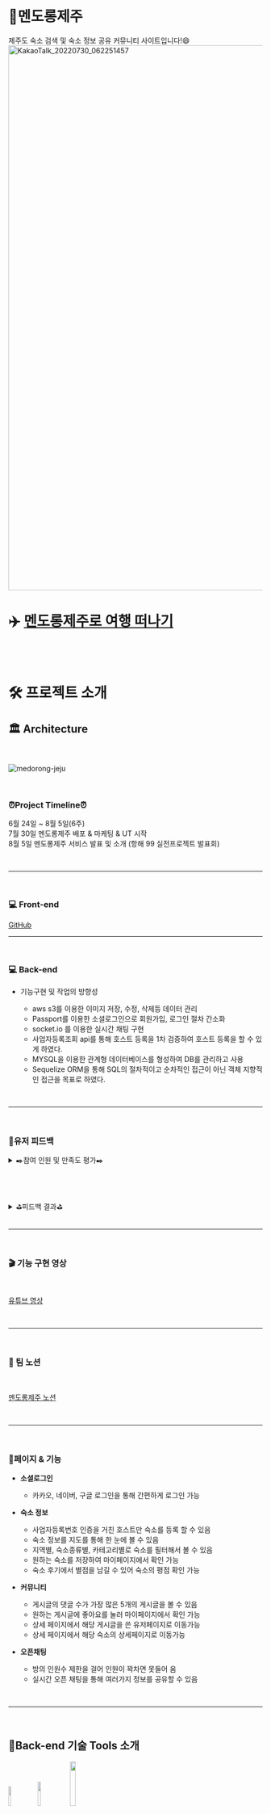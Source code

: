 # 🍊멘도롱제주
제주도 숙소 검색 및 숙소 정보 공유 커뮤니티 사이트입니다!😄
<img width="1080" alt="KakaoTalk_20220730_062251457" src="https://user-images.githubusercontent.com/72002228/182119833-9b6880d1-8c9d-46ea-aef1-a3ad55726899.png">

# ✈️ [멘도롱제주로 여행 떠나기](https://mendorong-jeju.co.kr)
<br><br>

# 🛠️ 프로젝트 소개

##  🏛 Architecture 
<br>

![medorong-jeju](https://user-images.githubusercontent.com/72002228/182095720-34abf61c-e3f4-4cd6-b19a-3db3149583c9.png)

<br>

### ⏰Project Timeline⏰

6월 24일 ~ 8월 5일(6주)<br>
7월 30일 멘도롱제주 배포 & 마케팅 & UT 시작<br>
8월 5일 멘도롱제주 서비스 발표 및 소개 (항해 99 실전프로젝트 발표회)

<br>

----
<br>

### 💻 Front-end
[GitHub](https://github.com/Choiji92/final_project#readme)
<br>

----
<br>

### 💻 Back-end
* 기능구현 및 작업의 방향성<br>

  * aws s3를 이용한 이미지 저장, 수정, 삭제등 데이터 관리
  * Passport를 이용한 소셜로그인으로 회원가입, 로그인 절차 간소화
  * socket.io 를 이용한 실시간 채팅 구현
  * 사업자등록조회 api를 통해 호스트 등록을 1차 검증하여 호스트 등록을 할 수 있게 하였다.
  * MYSQL을 이용한 관계형 데이터베이스를 형성하여 DB를 관리하고 사용
  * Sequelize ORM을 통해 SQL의 절차적이고 순차적인 접근이 아닌 객체 지향적인 접근을 목표로 하였다.
  


<br>

-----

<br>

### 📝유저 피드백

<details>
<summary> ✒️참여 인원 및 만족도 평가✒️ </summary>
<br>
 
![유저 커뮤니티 차트(참여방법)](https://user-images.githubusercontent.com/72002228/183229041-9245e154-40d4-4f0b-b12a-160837b1ec98.png)
 
<br>
 

![유저 커뮤니티 차트(만족도 점수)](https://user-images.githubusercontent.com/72002228/183228983-48fba9fa-7534-41a7-ab59-937bcd30a2bd.png)

</details>

<br><br>
<details>
<summary>  ⛳피드백 결과⛳ </summary>
<br>
 
 
![유저피드백 반영결과](https://user-images.githubusercontent.com/72002228/183229128-cae145ca-2347-4b73-9608-81162baf9546.png)


</details>


<br>

-----

<br>


### 🎬 기능 구현 영상
<br>

 [유튜브 영상](https://www.youtube.com/watch?v=7FfDIUuBeQU)

<br>

-----

<br>

### 📘 팀 노션
<br>

 [멘도롱제주 노션](https://unmarred-judge-712.notion.site/875e0fb4b7bf42d69e2fe7b217286aaa)

<br>

-----

<br>

### 🦾페이지 & 기능

* **소셜로그인** <br>
 
  * 카카오, 네이버, 구글 로그인을 통해 간편하게 로그인 가능
* **숙소 정보**<br>
  * 사업자등록번호 인증을 거친 호스트만 숙소를 등록 할 수 있음
  * 숙소 정보를 지도를 통해 한 눈에 볼 수 있음
  * 지역별, 숙소종류별, 카테고리별로 숙소를 필터해서 볼 수 있음
  * 원하는 숙소를 저장하여 마이페이지에서 확인 가능
  * 숙소 후기에서 별점을 남길 수 있어 숙소의 평점 확인 가능
* **커뮤니티**<br>
  * 게시글의 댓글 수가 가장 많은 5개의 게시글을 볼 수 있음
  * 원하는 게시글에 좋아요를 눌러 마이페이지에서 확인 가능
  * 상세 페이지에서 해당 게시글을 쓴 유저페이지로 이동가능
  * 상세 페이지에서 해당 숙소의 상세페이지로 이동가능
* **오픈채팅**<br>
  * 방의 인원수 제한을 걸어 인원이 꽉차면 못들어 옴
  * 실시간 오픈 채팅을 통해 여러가지 정보를 공유할 수 있음

<br>

-----

<br>

## 🧰Back-end 기술 Tools 소개

 <img src="https://img.shields.io/badge/Node.js-339933?style=flat-square&logo=node.js&logoColor=white" width="10%" height="10%"/>&nbsp; <img src="https://img.shields.io/badge/Express-000000?style=flat-square&logo=express&logoColor=white" width="11%" height="11%"/>&nbsp; <img src="https://img.shields.io/badge/Amazon AWS-232F3E?style=flat-square&logo=Amazon AWS&logoColor=white" width="15%" height="15%"/><br><br> <img src="https://img.shields.io/badge/Amazon EC2-FF9900?style=flat-square&logo=Amazon EC2&logoColor=white" width="13%" height="13%"/>
 &nbsp; <img src="https://img.shields.io/badge/Amazon S3-569A31?style=flat-square&logo=Amazon S32&logoColor=white" width="10%" height="10%"/>
 &nbsp; <img src="https://img.shields.io/badge/MySQL-4479A1?style=flat-square&logo=MySQL&logoColor=white" width="9%" height="9%"/><br><br>
 <img src="https://img.shields.io/badge/Sequelize-52B0E7?style=flat-square&logo=Sequelize&logoColor=white" width="10%" height="10%"/>
 &nbsp;<img src="https://img.shields.io/badge/npm-CB3837?style=flat-square&logo=npm&logoColor=white" width="6%" height="6%"/>
 &nbsp;<img src="https://img.shields.io/badge/Passport-34E27A?style=flat-square&logo=Passport&logoColor=white" width="9%" height="9%"/>
 &nbsp;<img src="https://img.shields.io/badge/JSON Web Tokens-000000?style=flat-square&logo=JSON Web Tokens&logoColor=white" width="16%" height="16%"/>
 &nbsp;<img src="https://img.shields.io/badge/Socket.io-010101?style=flat-square&logo=Socket.io&logoColor=white" width="10%" height="10%"/>
 
 * AWS EC2 : IP 획득을 위해 인스턴스 개방. 서버 배포.
 * AWS S3 : 멘도롱제주 프로젝트는 다중 이미지 관리가 대단히 중요하다. 한번에 이미지를 저장, 삭제 등의 작업을 수행하기 위해 S3를 사용하였으며 이미지 업로드는 multer를 활용한다.
 * MySQL : 이용자, 숙소 등 그 모든 정보가 연결되어 있다. 유저는 호스트가 될 수 있는 것처럼 각 데이터 간의 관계가 밀접하기 때문에 데이터의 관리 역시 RDBMS를 사용하는 것이 적합하다고 판단하였다.
 * Sequelize : MySQL 쿼리를 사용하면 속도는 빠를 수 있으나 코드의 양이 상당히 많아진다. 기존의 메서드를 그대로 사용할 수 있고 학습이 편리한 Sequelize를 선택하여 협업의 생산성을 높이는데 초점을 두었다.
 * Socket.io : 실시간 채팅 기능을 위해 Socket.io를 사용하였다. 양방향 통신을 열어 클라이언트가 서버에 계속해서 연결되도록 하고 데이터의 전송을 실시간으로 이벤트를 발생시키고 클라이언트에 전송해주는 방식으로 채팅 기능을 구현하였다.

<br>

-----

<br>

## 👥 팀원소개

| 역할 | 이름 | 분담 |
| ---- | ----- | --- |
| BE🔰 | 강유신[GitHub](https://github.com/Usiniverse) | 유저커뮤니티/호스트 숙소 등록 CRUD, AWS S3, HTTPS 배포 |
| BE | 윤기남[GitHub](https://github.com/wea9677) | 소셜로그인, user마이페이지, 리뷰, 저장하기 기능 |
| BE | 이재근[GitHub](https://github.com/flypig-hub) | 댓글, 좋아요, 채팅방  CRUD, socket 채팅기능 |
| FE🔰 | 최지훈[GitHub](https://github.com/Choiji92/final_project#readme) | 소셜로그인, 커뮤니티 글 관련 CRUD, 게시글 댓글 CRUD, 게시글 좋아요기능. 유저닉네임,프로필사진 수정, 실시간채팅, 지역 검색기능, 카테고리 필터기능, Https 배포, CI/CD |
| FE | 송완준[GitHub](https://github.com/natural-nine) | 숙소관련 CRUD, 숙소 저장기능, 숙소 후기 CRUD |
| Design | 김나영 | 디자인 담당 |

<br>

-----

<br>

## ⚽트러블슈팅
<br><br>
<details>
<summary> 💥 소셜로그인 구현 PassPort Redirect URL 설정 및 Scope 설정 💥 </summary>
<br>
문제점 : 소셜 로그인을 구현할때, 가장 초기에 생긴 문제중 하나로, 프론트엔드와 Redirect URL 일치시키지 <br>
않았을때 발생한 문제였다.<br>
다른문제점 : Scope의 경우 배포 후 발생했던 Kakao login 기능 이슈로, 데이터를 받아오는 Scope 설정이<br>
account_email로 설정이 되어있어 발생했던 문제였다.<br><br>

과정 : 해결 과정에서 Scope 관련 이슈는 전혀 예상하지 못했던 부분이라 상당히 많은 시간과 정신력을 소모했는데<br>
이유는 카카오 아이디 모두가 안되는 것이 아니라, 기존에 테스트에 사용했던 팀원들의 Id의 경우 정상적으로 회원가입, 로그인이
되었기 때문이다. 덕분에 많은 시간을 소모했고, Kakao 쪽의 문제인가 하여 Kakao Dev Talk에 질문을 남겨 문제의 원인을 찾고자<br>
했는데, 그 과정에서 Scope 관련 문제일 가능성이 있다는 힌트를 얻어 해결 할 수 있었다.<br><br>

해결 : Redirect URL 규칙을 프론트엔드와 맞춰 일치시켜 콜백 함수를 동작하게 하였고, Scope의 경우 프론트 코드에서
설정한 account_email 코드를 삭제함으로 해당 문제를 해결했다.

</details>


<details>
<summary> 💥 텍스트에디터(Toast UI)에서 이미지 업로드 💥 </summary>
<br>
문제점 : 텍스트에디터에서 입력하는 데이터는 html 형식으로 DB에 저장을 하게 되는데 이미지를 업로드하게 되면 자동으로<br> base64 URL로 변경되어 <img src=”base64:~~~~~~”/> 이런식으로 저장하게 되어 DB에 부담이 된다.<br> 
다른문제점 : 1. API가 2번 호출되는 상황이라 자원 낭비가 있다.<br>
&nbsp;&nbsp;&nbsp;&nbsp;&nbsp;&nbsp;&nbsp;&nbsp;&nbsp;&nbsp;&nbsp;&nbsp;&nbsp;&nbsp;&nbsp;&nbsp;&nbsp;&nbsp;&nbsp;&nbsp;&nbsp;2. 게시글 작성 중 페이지를 이탈했을 경우 이미 DB와 AWS S3에 저장된 이미지를 통제할 수 있는 방법이 없다.<br><br>

과정 : 1. API를 2개를 생성한다.<br>
&nbsp;&nbsp;&nbsp;&nbsp;&nbsp;&nbsp;&nbsp;&nbsp;&nbsp;&nbsp;&nbsp;2. 프론트엔드에서 이미지를 이미지에디터에 업로드 할 때마다 AWS S3에 업로드하는 API를 호출하여 S3 URL로 바꾼다. <br><br>
 
해결방안 : 1. 백엔드에서 파일객체들이 담긴 리스트를 S3에 저장 후 S3 URL을 blob URL이 담긴 리스트와 비교

&nbsp;&nbsp;&nbsp;&nbsp;&nbsp;&nbsp;&nbsp;&nbsp;&nbsp;&nbsp;&nbsp;&nbsp;&nbsp;&nbsp;&nbsp;&nbsp;&nbsp;2. 이미지 치환 후 데이터를 DB에 저장 
 
<br>
<summary> 💥 socket.io 채팅기능 구현 💥 </summary>
<br>
문제점 1 : 소켓 최초 연결 시에 알 수 없는 이유로 프론트 서버와 연결이 되지 않았다. <br>
.<br>
문제점 2 : 룸 입장 시 api사용을 실시간으로 구성하려고 했으나 일부 함수(unshift())가 중복 적용되는 버그가 발생. <br>
<br><br>

해결 1 : 서버 관련 설정을 다 사용해본 뒤 port redirect문제임을 발견, 해결. <br><br>

해결 : 중복 호출이 되어도 버그가 발생하지 않도록 unshift()의 기능인 'array에 object추가'가 아닌
'array안의 object'순서 변경으로 함수를 바꿔 사용. 문제해결.

</details>

